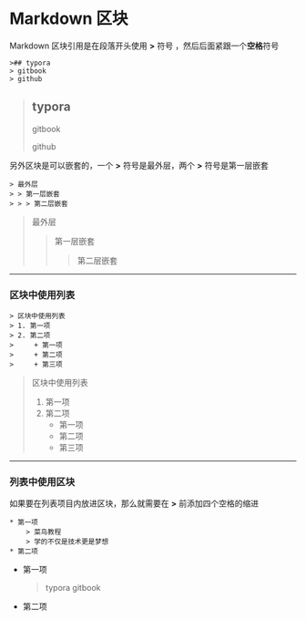 # Markdown 区块

Markdown 区块引用是在段落开头使用 **>** 符号 ，然后后面紧跟一个**空格**符号

```
>## typora
> gitbook
> github
```

> ## typora
>
> gitbook
>
> github

另外区块是可以嵌套的，一个 **>** 符号是最外层，两个 **>** 符号是第一层嵌套

```
> 最外层
> > 第一层嵌套
> > > 第二层嵌套
```

> 最外层
> >第一层嵌套
> >
> >> 第二层嵌套

---------

### 区块中使用列表

```
> 区块中使用列表
> 1. 第一项
> 2. 第二项
>     + 第一项
>     + 第二项
>     + 第三项
```

> 区块中使用列表
> 1. 第一项
> 2. 第二项
>     + 第一项
>     + 第二项
>     + 第三项

----

### 列表中使用区块

如果要在列表项目内放进区块，那么就需要在 **>** 前添加四个空格的缩进

```
* 第一项
    > 菜鸟教程
    > 学的不仅是技术更是梦想
* 第二项
```

* 第一项
    > typora
    > gitbook
* 第二项